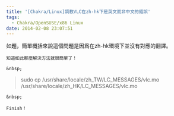 ```yaml
---
title: '[Chakra/Linux]調教VLC在zh-hk下是英文而非中文的錯誤'
tags:
  - Chakra/OpenSUSE/x86 Linux
date: 2014-02-08 23:07:51
---
```


如題，簡單概括來說這個問題是因爲在zh-hk環境下並沒有對應的翻譯。

	知道如此那麼解決方法就很簡單了！

	&nbsp;

> sudo cp /usr/share/locale/zh_TW/LC_MESSAGES/vlc.mo /usr/share/locale/zh_HK/LC_MESSAGES/vlc.mo

	&nbsp;

	Finish！